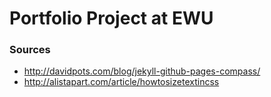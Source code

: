 Portfolio Project at EWU
======
### Sources
* http://davidpots.com/blog/jekyll-github-pages-compass/
* http://alistapart.com/article/howtosizetextincss
